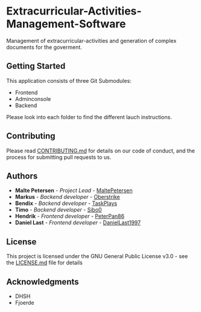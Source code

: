 # Extracurricular-Activities-Management-Software

Management of extracurricular-activities and generation of complex documents for the goverment.

## Getting Started

This application consists of three Git Submodules: 
* Frontend
* Adminconsole
* Backend

Please look into each folder to find the different lauch instructions. 

## Contributing

Please read [CONTRIBUTING.md](https://gist.github.com/PurpleBooth/b24679402957c63ec426) for details on our code of conduct, and the process for submitting pull requests to us.


## Authors

* **Malte Petersen** - *Project Lead* - [MaltePetersen](https://github.com/MaltePetersen)
* **Markus** - *Backend developer* - [Oberstrike](https://github.com/Oberstrike)
* **Bendix** - *Backend developer* - [TaskPlays](https://github.com/TaskPlays)
* **Timo** - *Backend developer* - [Sibo0](https://github.com/Sibo0)
* **Hendrik** - *Frontend developer* - [PeterPan86](https://github.com/PeterPan86)
* **Daniel Last** - *Frontend developer* - [DanielLast1997](https://github.com/DanielLast1997)

## License

This project is licensed under the GNU General Public License v3.0 - see the [LICENSE.md](https://github.com/MaltePetersen/Extracurricular-Activities-Management-Software/blob/master/LICENSE) file for details

## Acknowledgments

* DHSH
* Fjoerde

